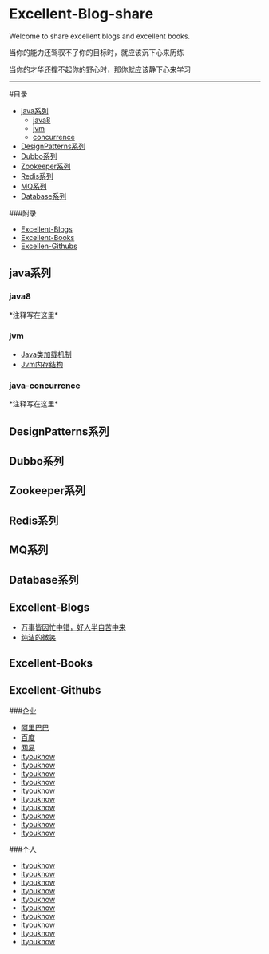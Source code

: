 # Excellent-Blog-share
Welcome to share excellent blogs and excellent books.

当你的能力还驾驭不了你的目标时，就应该沉下心来历练

当你的才华还撑不起你的野心时，那你就应该静下心来学习



***
#目录

* [java系列](#java)
	* [java8](#java-java8)
	* [jvm](#java-jvm)
	* [concurrence](#java-concurrence)
* [DesignPatterns系列](#DesignPatterns)
* [Dubbo系列](#dubbo)
* [Zookeeper系列](#zookeeper)
* [Redis系列](#redis)
* [MQ系列](#mq)
* [Database系列](#database)


###附录
* [Excellent-Blogs](#excellent-blogs)
* [Excellent-Books](#excellent-books)
* [Excellen-Githubs](#excellent-githubs)



















<h2 id="java">java系列</h2>
<h3 id="java-java8">java8</h3>
*注释写在这里*
<h3 id="java-jvm">jvm</h3>


- [Java类加载机制](http://www.cnblogs.com/ityouknow/p/5603287.html)
- [Jvm内存结构](http://www.cnblogs.com/ityouknow/p/5610232.html)


<h3 id="concurrence">java-concurrence</h3>
*注释写在这里*
<h2 id="DesignPatterns">DesignPatterns系列</h2>
<h2 id="dubbo">Dubbo系列</h2>
<h2 id="zookeeper">Zookeeper系列</h2>
<h2 id="redis">Redis系列</h2>
<h2 id="mq">MQ系列</h2>
<h2 id="database">Database系列</h2>

<h2 id="excellent-blogs">Excellent-Blogs</h2>

- [万事皆因忙中错，好人半自苦中来](http://www.cnblogs.com/ityouknow/category/437541.html)
- [纯洁的微笑](http://www.ityouknow.com/)

<h2 id="excellent-books">Excellent-Books</h2>



<h2 id="excellent-githubs">Excellent-Githubs</h2>
###企业

- [阿里巴巴](https://github.com/alibaba)
- [百度](https://github.com/baidufe)
- [网易](https://github.com/netease)
- [ityouknow](https://github.com/ityouknow)
- [ityouknow](https://github.com/ityouknow)
- [ityouknow](https://github.com/ityouknow)
- [ityouknow](https://github.com/ityouknow)
- [ityouknow](https://github.com/ityouknow)
- [ityouknow](https://github.com/ityouknow)
- [ityouknow](https://github.com/ityouknow)
- [ityouknow](https://github.com/ityouknow)
- [ityouknow](https://github.com/ityouknow)
- [ityouknow](https://github.com/ityouknow)

###个人



- [ityouknow](https://github.com/ityouknow)
- [ityouknow](https://github.com/ityouknow)
- [ityouknow](https://github.com/ityouknow)
- [ityouknow](https://github.com/ityouknow)
- [ityouknow](https://github.com/ityouknow)
- [ityouknow](https://github.com/ityouknow)
- [ityouknow](https://github.com/ityouknow)
- [ityouknow](https://github.com/ityouknow)
- [ityouknow](https://github.com/ityouknow)
- [ityouknow](https://github.com/ityouknow)
